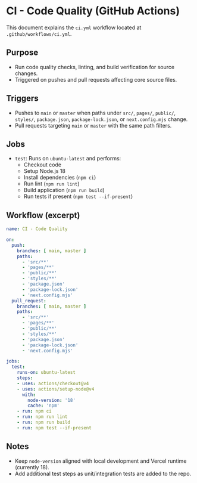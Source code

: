 # CI - Code Quality (GitHub Actions)

This document explains the `ci.yml` workflow located at `.github/workflows/ci.yml`.

## Purpose
- Run code quality checks, linting, and build verification for source changes.
- Triggered on pushes and pull requests affecting core source files.

## Triggers
- Pushes to `main` or `master` when paths under `src/`, `pages/`, `public/`, `styles/`, `package.json`, `package-lock.json`, or `next.config.mjs` change.
- Pull requests targeting `main` or `master` with the same path filters.

## Jobs
- `test`: Runs on `ubuntu-latest` and performs:
  - Checkout code
  - Setup Node.js 18
  - Install dependencies (`npm ci`)
  - Run lint (`npm run lint`)
  - Build application (`npm run build`)
  - Run tests if present (`npm test --if-present`)

## Workflow (excerpt)

```yaml
name: CI - Code Quality

on:
  push:
    branches: [ main, master ]
    paths:
      - 'src/**'
      - 'pages/**'
      - 'public/**'
      - 'styles/**'
      - 'package.json'
      - 'package-lock.json'
      - 'next.config.mjs'
  pull_request:
    branches: [ main, master ]
    paths:
      - 'src/**'
      - 'pages/**'
      - 'public/**'
      - 'styles/**'
      - 'package.json'
      - 'package-lock.json'
      - 'next.config.mjs'

jobs:
  test:
    runs-on: ubuntu-latest
    steps:
    - uses: actions/checkout@v4
    - uses: actions/setup-node@v4
      with:
        node-version: '18'
        cache: 'npm'
    - run: npm ci
    - run: npm run lint
    - run: npm run build
    - run: npm test --if-present
```

## Notes
- Keep `node-version` aligned with local development and Vercel runtime (currently 18).
- Add additional test steps as unit/integration tests are added to the repo.
